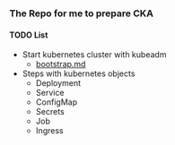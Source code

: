 ### The Repo for me to prepare CKA

#### TODO List
- Start kubernetes cluster with kubeadm
  - [bootstrap.md](https://github.com/wrasdf/cka/blob/master/k8s-bootstrap/bootstrap.md)
- Steps with kubernetes objects
  - Deployment
  - Service
  - ConfigMap
  - Secrets
  - Job
  - Ingress
